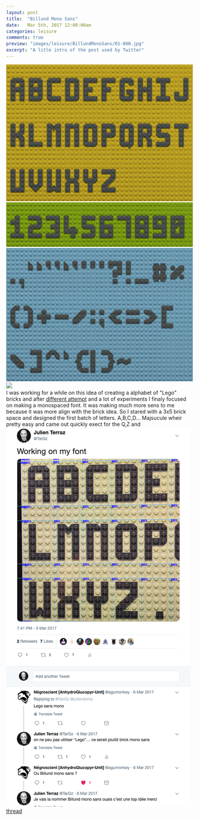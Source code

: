 ```yaml
---
layout: post
title:  "Billund Mono Sans"
date: 	Mar 5th, 2017 12:00:00am
categories: leisure
comments: true
preview: "images/leisure/BillundMonoSans/01-800.jpg"
excerpt: "A litle intro of the post used by Twitter"
---
```



<img src="/images/leisure/BillundMonoSans/03.png" class="uk-responsive-width">
<img src="/images/leisure/BillundMonoSans/04.png" class="uk-responsive-width">
<img src="/images/leisure/BillundMonoSans/05.png" class="uk-responsive-width">
<img src="/images/leisure/BillundMonoSans/06.png" class="uk-responsive-width">

<div class="uk-grid" data-uk-grid-margin="">
    <div class="uk-width-large-1-2 uk-width-medium-1-2 uk-width-small-1-1">
        I was working for a while on this idea of creating a alphabet of "Lego" bricks and after <a href="/leisure/playing-with-3D-printable-lego-typeface/">different attempt</a> and a lot of experiments I finaly focused on making a monospaced font. It was making much more sens to me because it was more align with the brick idea. So I stared with a 3x5 brick space and designed the first batch of letters. A,B,C,D... Majsucule wheir pretty easy and came out quickly exect for the Q,Z and 
    </div>
    <div class="uk-width-large-1-2 uk-width-medium-1-2 uk-width-small-1-1">
         <img src="/images/leisure/BillundMonoSans/02.png" class="uk-responsive-width">
         <a href="https://twitter.com/agumonkey/status/838684273444016128">thread</a>
    </div>
</div>











